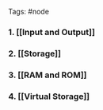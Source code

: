 Tags: #node 
### 1. [[Input and Output]]

### 2. [[Storage]]

### 3. [[RAM and ROM]]

### 4. [[Virtual Storage]]
